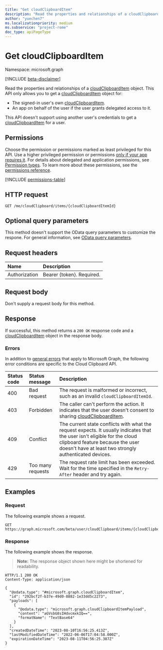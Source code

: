 ```yaml
---
title: "Get cloudClipboardItem"
description: "Read the properties and relationships of a cloudClipboardItem object. "
author: "yuechen7"
ms.localizationpriority: medium
ms.subservice: "project-rome"
doc_type: apiPageType
---
```


# Get cloudClipboardItem
Namespace: microsoft.graph

[!INCLUDE [beta-disclaimer](../../includes/beta-disclaimer.md)]

Read the properties and relationships of a [cloudClipboardItem](../resources/cloudclipboarditem.md) object. This API only allows you to get a [cloudClipboardItem](../resources/cloudclipboarditem.md) object for:
- The signed-in user's own [cloudClipboardItem](../resources/cloudclipboarditem.md).
- An app on behalf of the user if the user grants delegated access to it.

This API doesn't support using another user's credentials to get a [cloudClipboardItem](../resources/cloudclipboarditem.md) for a user.

## Permissions

Choose the permission or permissions marked as least privileged for this API. Use a higher privileged permission or permissions [only if your app requires it](/graph/permissions-overview#best-practices-for-using-microsoft-graph-permissions). For details about delegated and application permissions, see [Permission types](/graph/permissions-overview#permission-types). To learn more about these permissions, see the [permissions reference](/graph/permissions-reference).

<!-- { "blockType": "permissions", "name": "cloudclipboarditem_get" } -->
[!INCLUDE [permissions-table](../includes/permissions/cloudclipboarditem-get-permissions.md)]

## HTTP request

<!-- {
  "blockType": "ignored"
}
-->
``` http
GET /me/cloudClipboard/items/{cloudClipboardItemId}
```

## Optional query parameters

This method doesn't support the OData query parameters to customize the respone. For general information, see [OData query parameters](/graph/query-parameters).

## Request headers

|Name|Description|
|:---|:---|
|Authorization|Bearer {token}. Required.|

## Request body

Don't supply a request body for this method.

## Response

If successful, this method returns a `200 OK` response code and a [cloudClipboardItem](../resources/cloudclipboarditem.md) object in the response body.

### Errors
In addition to [general errors](/graph/errors) that apply to Microsoft Graph, the following error conditions are specific to the Cloud Clipboard API.

|Status code|Status message|Description|
|:---|:---|:---|
|400|Bad request|The request is malformed or incorrect, such as an invalid `cloudClipboardItemId`.|
|403|Forbidden|The caller can't perform the action. It indicates that the user doesn't consent to sharing  [cloudClipboardItem](../resources/cloudclipboarditem.md).|
|409|Conflict|The current state conflicts with what the request expects. It usually indicates that the user isn't eligible for the cloud clipboard feature because the user doesn't have at least two strongly authenticated devices.|
|429|Too many requests|The request rate limit has been exceeded. Wait for the time specified in the `Retry-After` header and try again.| 

## Examples


### Request

The following example shows a request.
<!-- {
  "blockType": "request",
  "name": "get_cloudclipboarditem"
}
-->
``` http
GET https://graph.microsoft.com/beta/user/cloudClipboard/items/{cloudClipboardItemId}
```

### Response
The following example shows the response.
>**Note:** The response object shown here might be shortened for readability.
<!-- {
  "blockType": "response",
  "truncated": true,
  "@odata.type": "microsoft.graph.cloudClipboardItem"
}
-->
``` http
HTTP/1.1 200 OK
Content-Type: application/json

{
  "@odata.type": "#microsoft.graph.cloudClipboardItem",
  "id": "292bcf2f-b37e-49d0-8882-1e33dd5c2273",
  "payloads": [
    {
      "@odata.type": "microsoft.graph.cloudClipboardItemPayload",
      "content": "aGVsbG8sIHdvcmxkIQ==",
      "formatName": "TextBase64"
    }
  ],
  "createdDateTime": "2023-08-10T16:56:25.413Z",
  "lastModifiedDateTime": "2022-06-06T17:04:58.000Z",
  "expirationDateTime": "2023-08-11T04:56:25.387Z"
}
```
